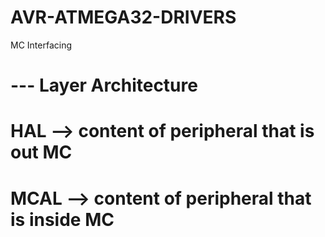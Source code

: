 # AVR-ATMEGA32-DRIVERS
MC Interfacing




# --- Layer Architecture 
 #  HAL --> content of peripheral that is out MC
  # MCAL --> content of peripheral that is  inside MC
